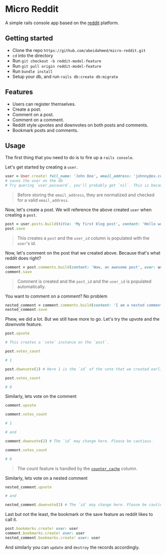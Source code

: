 # Micro Reddit

A simple rails console app based on the [reddit](https://reddit.com) platform.

## Getting started

- Clone the repo `https://github.com/abeidahmed/micro-reddit.git`
- `cd` into the directory
- Run `git checkout -b reddit-model-feature`
- Run `git pull origin reddit-model-feature`
- Run `bundle install`
- Setup your db, and run `rails db:create db:migrate`

## Features

- Users can register themselves.
- Create a post.
- Comment on a post.
- Comment on a comment.
- Reddit style upvotes and downvotes on both posts and comments.
- Bookmark posts and comments.

## Usage

The first thing that you need to do is to fire up a `rails console`.

Let's get started by creating a `user`.

```ruby
user = User.create! full_name: 'John Doe', email_address: 'johnny@ex.com', password: 'secretpassword'
# saves the user on the db
# Try quering `user.password`, you'll probably get `nil`. This is because the password's are hashed before storing.
```

> Before storing the `email_address`, they are normalized and checked for a valid `email_address`.

Now, let's create a post. We will reference the above created `user` when creating a `post`.

```ruby
post = user.posts.build(title: 'My first blog post', content: 'Hello world, an awesome day indeed')
post.save
```

> This creates a `post` and the `user_id` column is populated with the `user`'s id.

Now, let's comment on the post that we created above. Because that's what reddit does right?

```ruby
comment = post.comments.build(content: 'Wow, an awesome post', user: user)
comment.save
```

> Comment is created and the `post_id` and the `user_id` is populated automatically.

You want to comment on a comment? No problem

```ruby
nested_comment = comment.comments.build(content: 'I am a nested comment', user: user)
nested_comment.save
```

Phew, we did a lot. But we still have more to go. Let's try the upvote and the downvote feature.

```ruby
post.upvote

# This creates a `vote` instance on the `post`.

post.votes_count

# 1

post.downvote(1) # Here 1 is the `id` of the vote that we created earlier. Normally, we could have used the controller to fetch the params and pass in the argument.

post.votes_count

# 0
```

Similarly, lets vote on the comment

```ruby
comment.upvote

comment.votes_count

# 1

# and

comment.downvote(2) # The `id` may change here. Please be cautious.

comment.votes_count

# 0
```

> The count feature is handled by the [`counter_cache`](https://api.rubyonrails.org/classes/ActiveRecord/CounterCache/ClassMethods.html) column.

Similarly, lets vote on a nested comment

```ruby
nested_comment.upvote

# and

nested_comment.downvote(3) # The `id` may change here. Please be cautious.
```

Last but not the least, the bookmark or the save feature as reddit likes to call it.

```ruby
post.bookmarks.create! user: user
comment.bookmarks.create! user: user
nested_comment.bookmarks.create! user: user
```

And similarly you can `update` and `destroy` the records accordingly.

